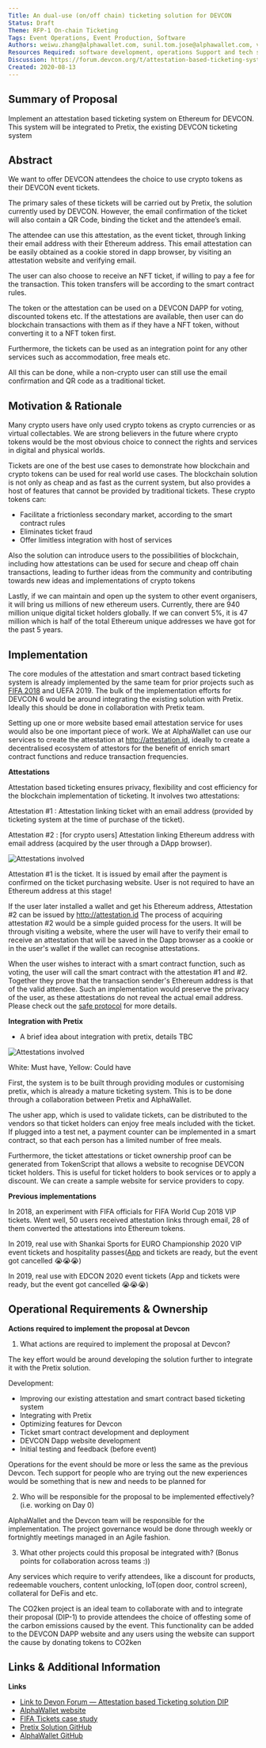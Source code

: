```yaml
---
Title: An dual-use (on/off chain) ticketing solution for DEVCON
Status: Draft
Theme: RFP-1 On-chain Ticketing
Tags: Event Operations, Event Production, Software
Authors: weiwu.zhang@alphawallet.com, sunil.tom.jose@alphawallet.com, victor.zhang@alphawallet.com
Resources Required: software development, operations Support and tech support
Discussion: https://forum.devcon.org/t/attestation-based-ticketing-system-that-is-managed-by-ethereum-smart-contracts-and-integrated-with-pretix-re-rfp-1-onchain-ticketing/54
Created: 2020-08-13  
---
```


## Summary of Proposal
Implement an attestation based ticketing system on Ethereum for DEVCON. This system will be integrated to Pretix, the existing DEVCON ticketing system

## Abstract
We want to offer DEVCON attendees the choice to use crypto tokens as their DEVCON event tickets.  

The primary sales of these tickets will be carried out by Pretix, the solution currently used by DEVCON. However, the email confirmation of the ticket will also contain a QR Code, binding the ticket and the attendee’s email. 

The attendee can use this attestation, as the event ticket, through linking their email address with their Ethereum address. This email attestation can be easily obtained as a cookie stored in dapp browser, by visiting an attestation website and verifying email.

The user can also choose to receive an NFT ticket, if willing to pay a fee for the transaction. This token transfers will be according to the smart contract rules.

The token or the attestation can be used on a DEVCON DAPP for voting, discounted tokens etc. If the attestations are available, then user can do blockchain transactions with them as if they have a NFT token, without converting it to a NFT token first.

Furthermore, the tickets can be used as an integration point for any other services such as accommodation, free meals etc.

All this can be done, while a non-crypto user can still use the email confirmation and QR code as a traditional ticket.

## Motivation & Rationale

Many crypto users have only used crypto tokens as crypto currencies or as virtual collectables. We are strong believers in the future where crypto tokens would be the most obvious choice to connect the rights and services in digital and physical worlds.

Tickets are one of the best use cases to demonstrate how blockchain and crypto tokens can be used for real world use cases. The blockchain solution is not only as cheap and as fast as the current system, but also provides a host of features that cannot be provided by traditional tickets. These crypto tokens can:

- Facilitate a frictionless secondary market, according to the smart contract rules
- Eliminates ticket fraud
- Offer limitless integration with host of services

Also the solution can introduce users to the possibilities of blockchain, including how attestations can be used for secure and cheap off chain transactions, leading to further ideas from the community and contributing towards new ideas and implementations of crypto tokens

Lastly, if we can maintain and open up the system to other event organisers, it will bring us millions of new ethereum users. Currently, there are 940 million unique digital ticket holders globally. If we can convert 5%, it is 47 million which is half of the total Ethereum unique addresses we have got for the past 5 years. 
      
## Implementation

The core modules of the attestation and smart contract based ticketing system is already implemented by the same team for prior projects such as [FIFA 2018](https://alphawallet.com/for-business/case-study-tickets/) and UEFA 2019. The bulk of the implementation efforts for DEVCON 6 would be around integrating the existing solution with Pretix. Ideally this should be done in collaboration with Pretix team.

Setting up one or more website based email attestation service for uses would also be one important piece of work. We at AlphaWallet can use our services to create the attestation at http://attestation.id, ideally to create a decentralised ecosystem of attestors for the benefit of enrich smart contract functions and reduce transaction frequencies.

**Attestations**

Attestation based ticketing ensures privacy, flexibility and cost efficiency for the blockchain implementation of ticketing. It involves two attestations:

Attestation #1
: Attestation linking ticket with an email address (provided by ticketing system at the time of purchase of the ticket).

Attestation #2
: [for crypto users] Attestation linking Ethereum address with email address (acquired by the user through a DApp browser).

![Attestations involved](images/DIP-Ticket_Attestations.svg)
 
Attestation #1 is the ticket. It is issued by email after the payment is confirmed on the ticket purchasing website. User is not required to have an Ethereum address at this stage!

If the user later installed a wallet and get his Ethereum address, Attestation #2 can be issued by http://attestation.id The process of acquiring attestation #2 would be a simple guided process for the users. It will be through visiting a website, where the user will have to verify their email to receive an attestation that will be saved in the Dapp browser as a cookie or in the user's wallet if the wallet can recognise attestations.
 
When the user wishes to interact with a smart contract function, such as voting, the user will call the smart contract with the attestation #1 and #2. Together they prove that the transaction sender's Ethereum address is that of the valid attendee. Such an implementation would preserve the privacy of the user, as these attestations do not reveal the actual email address. Please check out the [safe protocol](https://github.com/AlphaWallet/blockchain-attestation/blob/master/use-cases/send-ether-by-identifier-attestation.md) for more details.


**Integration with Pretix**
- A brief idea about integration with pretix, details TBC

![Attestations involved](images/Pretix-integration.svg)

White: Must have, Yellow: Could have

First, the system is to be built through providing modules or customising pretix, which is already a mature ticketing system. This is to be done through a collaboration between Pretix and AlphaWallet.

The usher app, which is used to validate tickets, can be distributed to the vendors so that ticket holders can enjoy free meals included with the ticket. If plugged into a test net, a payment counter can be implemented in a smart contract, so that each person has a limited number of free meals.

Furthermore, the ticket attestations or ticket ownership proof can be generated from TokenScript that allows a website to recognise DEVCON ticket holders. This is useful for ticket holders to book services or to apply a discount. We can create a sample website for service providers to copy.

**Previous implementations**

In 2018, an experiment with FIFA officials for FIFA World Cup 2018 VIP tickets. Went well, 50 users received attestation links through email, 28 of them converted the attestations into Ethereum tokens.

In 2019, real use with Shankai Sports for EURO Championship 2020 VIP event tickets and hospitality passes([App](https://apps.apple.com/us/app/shankai/id1492559481) and tickets are ready, but the event got cancelled 😭😭😭)

In 2019, real use with EDCON 2020 event tickets (App and tickets were ready, but the event got cancelled 😭😭😭)   

## Operational Requirements & Ownership
**Actions required to implement the proposal at Devcon**

1. What actions are required to implement the proposal at Devcon?

The key effort would be around developing the solution further to integrate it with the Pretix solution. 

Development:
- Improving our existing attestation and smart contract based ticketing system
- Integrating with Pretix
- Optimizing features for Devcon
- Ticket smart contract development and deployment
- DEVCON Dapp website development  
- Initial testing and feedback (before event)
    
Operations for the event should be more or less the same as the previous Devcon. Tech support for people who are trying out the new experiences would be something that is new and needs to be planned for

2. Who will be responsible for the proposal to be implemented effectively? (i.e. working on Day 0)

AlphaWallet and the Devcon team will be responsible for the implementation. The project governance would be done through weekly or fortnightly meetings managed in an Agile fashion. 

3. What other projects could this proposal be integrated with? (Bonus points for collaboration across teams :))

Any services which require to verify attendees, like a discount for products, redeemable vouchers, content unlocking, IoT(open door, control screen), collateral for DeFis and etc.

The CO2ken project is an ideal team to collaborate with and to integrate their proposal (DIP-1) to provide attendees the choice of offesting some of the carbon emissions caused by the event. This functionality can be added to the DEVCON DAPP website and any users using the website can support the cause by donating tokens to CO2ken

## Links & Additional Information

**Links**
* [Link to Devon Forum — Attestation based Ticketing solution DIP](link)
* [AlphaWallet website](https://alphawallet.com/)
* [FIFA Tickets case study](https://alphawallet.com/for-business/case-study-tickets/)
* [Pretix Solution GitHub](https://github.com/pretix/pretix)
* [AlphaWallet GitHub](https://github.com/AlphaWallet)

